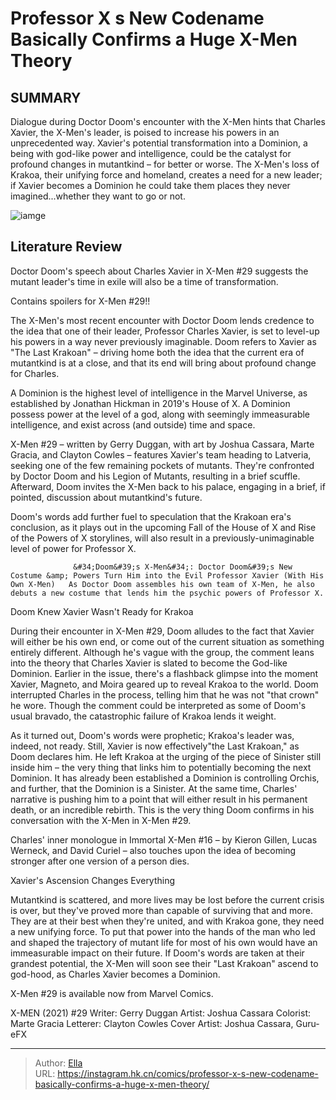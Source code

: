 # Professor X s New Codename Basically Confirms a Huge X-Men Theory


## SUMMARY 



  Dialogue during Doctor Doom&#39;s encounter with the X-Men hints that Charles Xavier, the X-Men&#39;s leader, is poised to increase his powers in an unprecedented way.   Xavier&#39;s potential transformation into a Dominion, a being with god-like power and intelligence, could be the catalyst for profound changes in mutantkind – for better or worse.   The X-Men&#39;s loss of Krakoa, their unifying force and homeland, creates a need for a new leader; if Xavier becomes a Dominion he could take them places they never imagined...whether they want to go or not.  

![iamge](https://static1.srcdn.com/wordpress/wp-content/uploads/2023/02/professor-xavier-with-helmet-and-without.jpg)

## Literature Review

Doctor Doom&#39;s speech about Charles Xavier in X-Men #29 suggests the mutant leader&#39;s time in exile will also be a time of transformation.




Contains spoilers for X-Men #29!!




The X-Men&#39;s most recent encounter with Doctor Doom lends credence to the idea that one of their leader, Professor Charles Xavier, is set to level-up his powers in a way never previously imaginable. Doom refers to Xavier as &#34;The Last Krakoan&#34; – driving home both the idea that the current era of mutantkind is at a close, and that its end will bring about profound change for Charles.



A Dominion is the highest level of intelligence in the Marvel Universe, as established by Jonathan Hickman in 2019&#39;s House of X. A Dominion possess power at the level of a god, along with seemingly immeasurable intelligence, and exist across (and outside) time and space.




X-Men #29 – written by Gerry Duggan, with art by Joshua Cassara, Marte Gracia, and Clayton Cowles – features Xavier&#39;s team heading to Latveria, seeking one of the few remaining pockets of mutants. They&#39;re confronted by Doctor Doom and his Legion of Mutants, resulting in a brief scuffle. Afterward, Doom invites the X-Men back to his palace, engaging in a brief, if pointed, discussion about mutantkind&#39;s future.




          

Doom&#39;s words add further fuel to speculation that the Krakoan era&#39;s conclusion, as it plays out in the upcoming Fall of the House of X and Rise of the Powers of X storylines, will also result in a previously-unimaginable level of power for Professor X.

                  &#34;Doom&#39;s X-Men&#34;: Doctor Doom&#39;s New Costume &amp; Powers Turn Him into the Evil Professor Xavier (With His Own X-Men)   As Doctor Doom assembles his own team of X-Men, he also debuts a new costume that lends him the psychic powers of Professor X.   


 Doom Knew Xavier Wasn&#39;t Ready for Krakoa 


          

During their encounter in X-Men #29, Doom alludes to the fact that Xavier will either be his own end, or come out of the current situation as something entirely different. Although he&#39;s vague with the group, the comment leans into the theory that Charles Xavier is slated to become the God-like Dominion. Earlier in the issue, there&#39;s a flashback glimpse into the moment Xavier, Magneto, and Moira geared up to reveal Krakoa to the world. Doom interrupted Charles in the process, telling him that he was not &#34;that crown&#34; he wore. Though the comment could be interpreted as some of Doom&#39;s usual bravado, the catastrophic failure of Krakoa lends it weight.




As it turned out, Doom&#39;s words were prophetic; Krakoa&#39;s leader was, indeed, not ready. Still, Xavier is now effectively&#34;the Last Krakoan,&#34; as Doom declares him. He left Krakoa at the urging of the piece of Sinister still inside him – the very thing that links him to potentially becoming the next Dominion. It has already been established a Dominion is controlling Orchis, and further, that the Dominion is a Sinister. At the same time, Charles&#39; narrative is pushing him to a point that will either result in his permanent death, or an incredible rebirth. This is the very thing Doom confirms in his conversation with the X-Men in X-Men #29.



Charles&#39; inner monologue in Immortal X-Men #16 – by Kieron Gillen, Lucas Werneck, and David Curiel – also touches upon the idea of becoming stronger after one version of a person dies.






 Xavier&#39;s Ascension Changes Everything 
          




Mutantkind is scattered, and more lives may be lost before the current crisis is over, but they&#39;ve proved more than capable of surviving that and more. They are at their best when they&#39;re united, and with Krakoa gone, they need a new unifying force. To put that power into the hands of the man who led and shaped the trajectory of mutant life for most of his own would have an immeasurable impact on their future. If Doom&#39;s words are taken at their grandest potential, the X-Men will soon see their &#34;Last Krakoan&#34; ascend to god-hood, as Charles Xavier becomes a Dominion.

X-Men #29 is available now from Marvel Comics.

 X-MEN (2021) #29                  Writer: Gerry Duggan   Artist: Joshua Cassara   Colorist: Marte Gracia   Letterer: Clayton Cowles   Cover Artist: Joshua Cassara, Guru-eFX      




---

> Author: [Ella](https://instagram.hk.cn/)  
> URL: https://instagram.hk.cn/comics/professor-x-s-new-codename-basically-confirms-a-huge-x-men-theory/  


